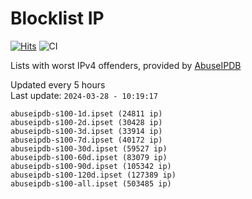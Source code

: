 # Blocklist IP

[![Hits](https://hits.seeyoufarm.com/api/count/incr/badge.svg?url=https%3A%2F%2Fgithub.com%2Fborestad%2Fblocklist-ip%2F&count_bg=%2379C83D&title_bg=%23555555&icon=&icon_color=%23E7E7E7&title=hits&edge_flat=false)](https://hits.seeyoufarm.com)  ![CI](https://img.shields.io/github/workflow/status/borestad/blocklist-ip/CI?style=flat-square)

Lists with worst IPv4 offenders, provided by [AbuseIPDB](https://www.abuseipdb.com/)

<!-- FOOTER-PLACEHOLDER -->
Updated every 5 hours<br>
Last update: `2024-03-28 - 10:19:17`
```
abuseipdb-s100-1d.ipset (24811 ip)
abuseipdb-s100-2d.ipset (30428 ip)
abuseipdb-s100-3d.ipset (33914 ip)
abuseipdb-s100-7d.ipset (40172 ip)
abuseipdb-s100-30d.ipset (59527 ip)
abuseipdb-s100-60d.ipset (83079 ip)
abuseipdb-s100-90d.ipset (105342 ip)
abuseipdb-s100-120d.ipset (127389 ip)
abuseipdb-s100-all.ipset (503485 ip)
```
